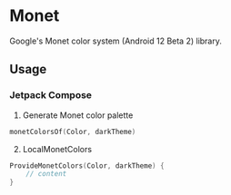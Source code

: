 # Monet

Google's Monet color system (Android 12 Beta 2) library.

## Usage

### Jetpack Compose

1. Generate Monet color palette

```kotlin
monetColorsOf(Color, darkTheme)
```

2. LocalMonetColors

```kotlin
ProvideMonetColors(Color, darkTheme) {
    // content
}
```
